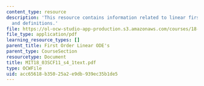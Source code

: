 ```yaml
---
content_type: resource
description: 'This resource contains information related to linear first ODE''s: examples
  and definitions.'
file: https://ol-ocw-studio-app-production.s3.amazonaws.com/courses/18-03sc-differential-equations-fall-2011/acc65618b35025a2e9db939ec35b1de5_MIT18_03SCF11_s4_1text.pdf
file_type: application/pdf
learning_resource_types: []
parent_title: First Order Linear ODE's
parent_type: CourseSection
resourcetype: Document
title: MIT18_03SCF11_s4_1text.pdf
type: OCWFile
uid: acc65618-b350-25a2-e9db-939ec35b1de5
---
```


